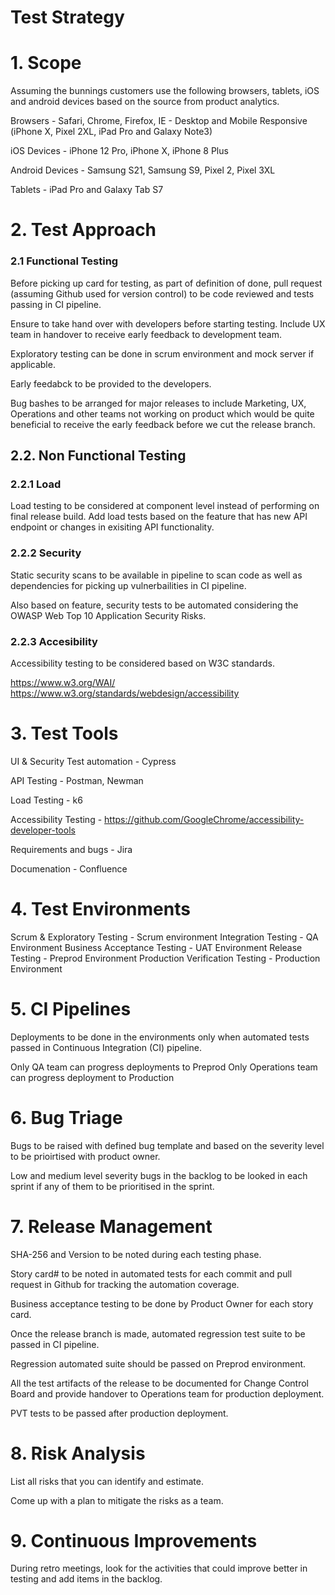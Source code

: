 # Test Strategy

# 1. Scope

Assuming the bunnings customers use the following browsers, tablets, iOS and android devices based on the source from product analytics.

Browsers - Safari, Chrome, Firefox, IE - Desktop and Mobile Responsive (iPhone X, Pixel 2XL, iPad Pro and Galaxy Note3)

iOS Devices - iPhone 12 Pro, iPhone X, iPhone 8 Plus

Android Devices - Samsung S21, Samsung S9, Pixel 2, Pixel 3XL

Tablets - iPad Pro and Galaxy Tab S7
 
# 2. Test Approach

### 2.1 Functional Testing

Before picking up card for testing, as part of definition of done, pull request (assuming Github used for version control) to be code reviewed and tests passing in CI pipeline.

Ensure to take hand over with developers before starting testing. 
Include UX team in handover to receive early feedback to development team.

Exploratory testing can be done in scrum environment and mock server if applicable.

Early feedabck to be provided to the developers.

Bug bashes to be arranged for major releases to include Marketing, UX, Operations and other teams not working on product which would be quite beneficial to receive the early feedback before we cut the release branch.

## 2.2. Non Functional Testing

### 2.2.1 Load

Load testing to be considered at component level instead of performing on final release build. Add load tests based on the feature that has new API endpoint or changes in exisiting API functionality.

### 2.2.2 Security

Static security scans to be available in pipeline to scan code as well as dependencies for picking up vulnerbailities in CI pipeline.

Also based on feature, security tests to be automated considering the OWASP Web Top 10 Application Security Risks.

### 2.2.3 Accesibility

Accessibility testing to be considered based on W3C standards. 

https://www.w3.org/WAI/
https://www.w3.org/standards/webdesign/accessibility


# 3. Test Tools

UI & Security Test automation - Cypress

API Testing - Postman, Newman

Load Testing - k6

Accessibility Testing - https://github.com/GoogleChrome/accessibility-developer-tools

Requirements and bugs - Jira

Documenation - Confluence

# 4. Test Environments

Scrum & Exploratory Testing - Scrum environment
Integration Testing - QA Environment
Business Acceptance Testing - UAT Environment
Release Testing - Preprod Environment
Production Verification Testing - Production Environment

# 5. CI Pipelines

Deployments to be done in the environments only when automated tests passed in Continuous Integration (CI) pipeline.

Only QA team can progress deployments to Preprod
Only Operations team can progress deployment to Production

# 6. Bug Triage

Bugs to be raised with defined bug template and based on the severity level to be prioirtised with product owner.

Low and medium level severity bugs in the backlog to be looked in each sprint if any of them to be prioritised in the sprint.

# 7. Release Management

SHA-256 and Version to be noted during each testing phase.

Story card# to be noted in automated tests for each commit and pull request in Github for tracking the automation coverage.

Business acceptance testing to be done by Product Owner for each story card.

Once the release branch is made, automated regression test suite to be passed in CI pipeline.

Regression automated suite should be passed on Preprod environment.

All the test artifacts of the release to be documented for Change Control Board and provide handover to Operations team for production deployment.

PVT tests to be passed after production deployment.

# 8. Risk Analysis

List all risks that you can identify and estimate.

Come up with a plan to mitigate the risks as a team.

# 9. Continuous Improvements

During retro meetings, look for the activities that could improve better in testing and add items in the backlog.
